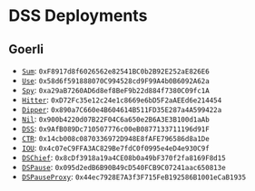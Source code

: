 # DSS Deployments

## Goerli

- [`Sum`](https://goerli.etherscan.io/address/0xf8917d8f6026562e82541bc0b2b92e252ae826e6): `0xF8917d8f6026562e82541BC0b2B92E252aE826E6`
- [`Use`](https://goerli.etherscan.io/address/0x58d6f591888070c994528cd9f99a4b0b6092a62a): `0x58d6f591888070C994528cd9F99A4b0B6092A62a`
- [`Spy`](https://goerli.etherscan.io/address/0xa29ab7260ad6d8ef8bef9b22d884f7380c09fc1a): `0xa29aB7260AD6d8ef8BeF9b22d884f7380C09fc1A`
- [`Hitter`](https://goerli.etherscan.io/address/0xd72fc35e12c24e1c8669e6bd5f2aaeed6e214454): `0xD72Fc35e12c24e1c8669e6bD5F2aAEEd6e214454`
- [`Dipper`](https://goerli.etherscan.io/address/0x890a7c660e4b604614b511fd35e287a4a599422a): `0x890a7C660e4B604614B511FD35E287a4A599422a`
- [`Nil`](https://goerli.etherscan.io/address/0x900b4220d07b22f04c6a650e2b6a3e3b100d1aab): `0x900b4220d07B22F04C6a650e2B6A3E3B100d1aAb`
- [`DSS`](https://goerli.etherscan.io/address/0x9afb089dc710507776c00eb0877133711196d91f): `0x9AfB089Dc710507776c00eB0877133711196d91F`
- [`CTR`](https://goerli.etherscan.io/address/0x14cb008c0870336972d948e8fafe796586d8a1de): `0x14cb008c0870336972D948E8fAFE796586d8a1De`
- [`IOU`](https://goerli.etherscan.io/address/0x4c07ec9ffa3ac829be7fdc0f0995e4ed4e930c9f): `0x4c07eC9FFA3AC829Be7fdC0f0995e4eD4e930C9f`
- [`DSChief`](https://goerli.etherscan.io/address/0x8cdf3918a19a4ce08b0a49bf370f2fa8169f8d15):  `0x8cDf3918a19a4CE08b0a49bF370f2fa8169F8d15`
- [`DSPause`](https://goerli.etherscan.io/address/0x095d2edb6b90b49cd540fcb9c07241aac650813e): `0x095d2edB6B90B49cD540FCB9C07241aac650813e`
- [`DSPauseProxy`](https://goerli.etherscan.io/address/0x44ec7928e7a3f3f715feb192586b1001ecab1935): `0x44ec7928E7A3f3F715FeB192586B1001eCaB1935`

